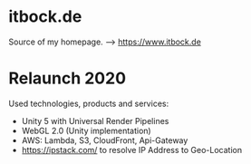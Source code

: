 # itbock.de
Source of my homepage. --> https://www.itbock.de

# Relaunch 2020
Used technologies, products and services:
* Unity 5 with Universal Render Pipelines
* WebGL 2.0 (Unity implementation)
* AWS: Lambda, S3, CloudFront, Api-Gateway
* https://ipstack.com/ to resolve IP Address to Geo-Location